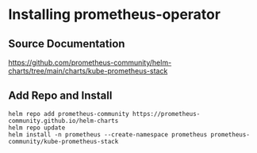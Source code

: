 # Installing prometheus-operator

## Source Documentation
https://github.com/prometheus-community/helm-charts/tree/main/charts/kube-prometheus-stack

## Add Repo and Install
```
helm repo add prometheus-community https://prometheus-community.github.io/helm-charts
helm repo update
helm install -n prometheus --create-namespace prometheus prometheus-community/kube-prometheus-stack
```
